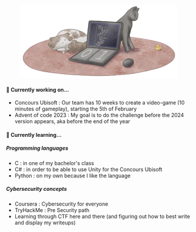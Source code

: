 <p align="center"><img src="/GitHub_banner.png" height="200"></p>

#### 🔭 Currently working on...
  - Concours Ubisoft : Our team has 10 weeks to create a video-game (10 minutes of gameplay), starting the 5th of February
  - Advent of code 2023 : My goal is to do the challenge before the 2024 version appears, aka before the end of the year

#### 🌱 Currently learning… 
##### Programming languages
   - C : in one of my bachelor's class
   - C# : in order to be able to use Unity for the Concours Ubisoft
   - Python : on my own because I like the language
##### Cybersecurity concepts
  - Coursera : Cybersecurity for everyone
  - TryHackMe : Pre Security path
  - Learning through CTF here and there (and figuring out how to best write and display my writeups)

<!--
**anomalieMAJJ/anomalieMAJJ** is a ✨ _special_ ✨ repository because its `README.md` (this file) appears on your GitHub profile.

Here are some ideas to get you started:

- 🔭 I’m currently working on ...
- 🌱 I’m currently learning ...
- 👯 I’m looking to collaborate on ...
- 🤔 I’m looking for help with ...
- 💬 Ask me about ...
- 📫 How to reach me: ...
- 😄 Pronouns: ...
- ⚡ Fun fact: ...
-->
